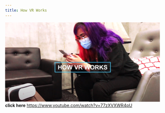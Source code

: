 ```yaml
---
title: How VR Works
---
```


![image](vr.png)
**click here** https://www.youtube.com/watch?v=77zXVXWR4pU

